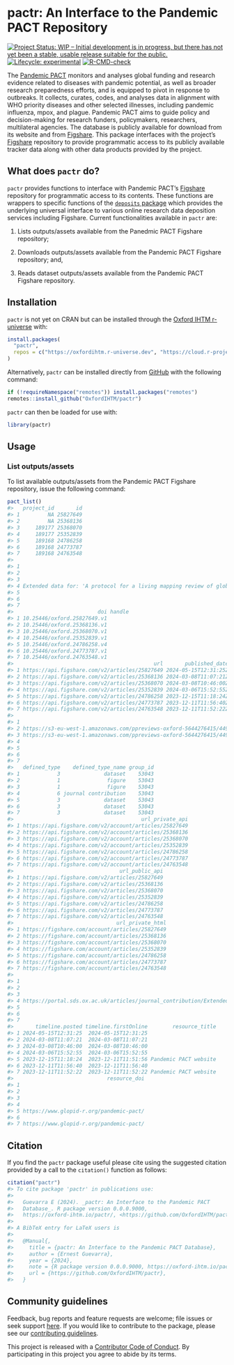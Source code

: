 
<!-- README.md is generated from README.Rmd. Please edit that file -->

# pactr: An Interface to the Pandemic PACT Repository

<!-- badges: start -->

[![Project Status: WIP – Initial development is in progress, but there
has not yet been a stable, usable release suitable for the
public.](https://www.repostatus.org/badges/latest/wip.svg)](https://www.repostatus.org/#wip)
[![Lifecycle:
experimental](https://img.shields.io/badge/lifecycle-experimental-orange.svg)](https://lifecycle.r-lib.org/articles/stages.html#experimental)
[![R-CMD-check](https://github.com/OxfordIHTM/pactr/actions/workflows/R-CMD-check.yaml/badge.svg)](https://github.com/OxfordIHTM/pactr/actions/workflows/R-CMD-check.yaml)
<!-- badges: end -->

The [Pandemic PACT](https://www.pandemicpact.org/) monitors and analyses
global funding and research evidence related to diseases with pandemic
potential, as well as broader research preparedness efforts, and is
equipped to pivot in response to outbreaks. It collects, curates, codes,
and analyses data in alignment with WHO priority diseases and other
selected illnesses, including pandemic influenza, mpox, and plague.
Pandemic PACT aims to guide policy and decision-making for research
funders, policymakers, researchers, multilateral agencies. The database
is publicly available for download from its website and from
[Figshare](https://portal.sds.ox.ac.uk/pandemicpact). This package
interfaces with the project’s
[Figshare](https://portal.sds.ox.ac.uk/pandemicpact) repository to
provide programmatic access to its publicly available tracker data along
with other data products provided by the project.

## What does `pactr` do?

`pactr` provides functions to interface with Pandemic PACT’s
[Figshare](https://portal.sds.ox.ac.uk/pandemicpact) repository for
programmatic access to its contents. These functions are wrappers to
specific functions of the [`deposits`
package](https://docs.ropensci.org/deposits/index.html) which provides
the underlying universal interface to various online research data
deposition services including Figshare. Current functionalities
available in `pactr` are:

1.  Lists outputs/assets available from the Panedmic PACT Figshare
    repository;

2.  Downloads outputs/assets available from the Pandemic PACT Figshare
    repository; and,

3.  Reads dataset outputs/assets available from the Pandemic PACT
    Figshare repository.

## Installation

`pactr` is not yet on CRAN but can be installed through the [Oxford IHTM
r-universe](https://oxfordihtm.r-universe.dev) with:

``` r
install.packages(
  "pactr",
  repos = c("https://oxfordihtm.r-universe.dev", "https://cloud.r-project.org")
)
```

Alternatively, `pactr` can be installed directly from
[GitHub](https://github.com/OxfordIHTM/pactr) with the following
command:

``` r
if (!requireNamespace("remotes")) install.packages("remotes")
remotes::install_github("OxfordIHTM/pactr")
```

`pactr` can then be loaded for use with:

``` r
library(pactr)
```

## Usage

### List outputs/assets

To list available outputs/assets from the Pandemic PACT Figshare
repository, issue the following command:

``` r
pact_list()
#>   project_id       id
#> 1         NA 25827649
#> 2         NA 25368136
#> 3     189177 25368070
#> 4     189177 25352839
#> 5     189168 24786258
#> 6     189168 24773787
#> 7     189168 24763548
#>                                                                                                                                                      title
#> 1                                                                                                                                      Scoping Review Data
#> 2                                                                                                                                                     test
#> 3                                                                                                                                   Pandemic PACT DataFlow
#> 4 Extended data for: 'A protocol for a living mapping review of global research funding for infectious diseases with a pandemic potential – PANDEMIC PACT'
#> 5                                                                                                                        Pandemic PACT Grant Tracker (raw)
#> 6                                                                                                                            Pandemic PACT data dictionary
#> 7                                                                                                                   Pandemic PACT Grant Tracker (labelled)
#>                           doi handle
#> 1 10.25446/oxford.25827649.v1       
#> 2 10.25446/oxford.25368136.v1       
#> 3 10.25446/oxford.25368070.v1       
#> 4 10.25446/oxford.25352839.v1       
#> 5 10.25446/oxford.24786258.v4       
#> 6 10.25446/oxford.24773787.v1       
#> 7 10.25446/oxford.24763548.v1       
#>                                             url       published_date
#> 1 https://api.figshare.com/v2/articles/25827649 2024-05-15T12:31:25Z
#> 2 https://api.figshare.com/v2/articles/25368136 2024-03-08T11:07:21Z
#> 3 https://api.figshare.com/v2/articles/25368070 2024-03-08T10:46:00Z
#> 4 https://api.figshare.com/v2/articles/25352839 2024-03-06T15:52:55Z
#> 5 https://api.figshare.com/v2/articles/24786258 2023-12-15T11:18:24Z
#> 6 https://api.figshare.com/v2/articles/24773787 2023-12-11T11:56:40Z
#> 7 https://api.figshare.com/v2/articles/24763548 2023-12-11T11:52:22Z
#>                                                                               thumb
#> 1                                                                                  
#> 2 https://s3-eu-west-1.amazonaws.com/ppreviews-oxford-5644276415/44933728/thumb.png
#> 3 https://s3-eu-west-1.amazonaws.com/ppreviews-oxford-5644276415/44933584/thumb.png
#> 4                                                                                  
#> 5                                                                                  
#> 6                                                                                  
#> 7                                                                                  
#>   defined_type    defined_type_name group_id
#> 1            3              dataset    53043
#> 2            1               figure    53043
#> 3            1               figure    53043
#> 4            6 journal contribution    53043
#> 5            3              dataset    53043
#> 6            3              dataset    53043
#> 7            3              dataset    53043
#>                                         url_private_api
#> 1 https://api.figshare.com/v2/account/articles/25827649
#> 2 https://api.figshare.com/v2/account/articles/25368136
#> 3 https://api.figshare.com/v2/account/articles/25368070
#> 4 https://api.figshare.com/v2/account/articles/25352839
#> 5 https://api.figshare.com/v2/account/articles/24786258
#> 6 https://api.figshare.com/v2/account/articles/24773787
#> 7 https://api.figshare.com/v2/account/articles/24763548
#>                                  url_public_api
#> 1 https://api.figshare.com/v2/articles/25827649
#> 2 https://api.figshare.com/v2/articles/25368136
#> 3 https://api.figshare.com/v2/articles/25368070
#> 4 https://api.figshare.com/v2/articles/25352839
#> 5 https://api.figshare.com/v2/articles/24786258
#> 6 https://api.figshare.com/v2/articles/24773787
#> 7 https://api.figshare.com/v2/articles/24763548
#>                                 url_private_html
#> 1 https://figshare.com/account/articles/25827649
#> 2 https://figshare.com/account/articles/25368136
#> 3 https://figshare.com/account/articles/25368070
#> 4 https://figshare.com/account/articles/25352839
#> 5 https://figshare.com/account/articles/24786258
#> 6 https://figshare.com/account/articles/24773787
#> 7 https://figshare.com/account/articles/24763548
#>                                                                                                                                                                                                           url_public_html
#> 1                                                                                                                                               https://portal.sds.ox.ac.uk/articles/dataset/Scoping_Review_Data/25827649
#> 2                                                                                                                                                               https://portal.sds.ox.ac.uk/articles/figure/test/25368136
#> 3                                                                                                                                             https://portal.sds.ox.ac.uk/articles/figure/Pandemic_PACT_DataFlow/25368070
#> 4 https://portal.sds.ox.ac.uk/articles/journal_contribution/Extended_data_for_A_protocol_for_a_living_mapping_review_of_global_research_funding_for_infectious_diseases_with_a_pandemic_potential_PANDEMIC_PACT_/25352839
#> 5                                                                                                                                  https://portal.sds.ox.ac.uk/articles/dataset/Pandemic_PACT_Grant_Tracker_raw_/24786258
#> 6                                                                                                                                     https://portal.sds.ox.ac.uk/articles/dataset/Pandemic_PACT_data_dictionary/24773787
#> 7                                                                                                                             https://portal.sds.ox.ac.uk/articles/dataset/Pandemic_PACT_Grant_Tracker_labelled_/24763548
#>       timeline.posted timeline.firstOnline        resource_title
#> 1 2024-05-15T12:31:25  2024-05-15T12:31:25                      
#> 2 2024-03-08T11:07:21  2024-03-08T11:07:21                      
#> 3 2024-03-08T10:46:00  2024-03-08T10:46:00                      
#> 4 2024-03-06T15:52:55  2024-03-06T15:52:55                      
#> 5 2023-12-15T11:18:24  2023-12-11T11:51:56 Pandemic PACT website
#> 6 2023-12-11T11:56:40  2023-12-11T11:56:40                      
#> 7 2023-12-11T11:52:22  2023-12-11T11:52:22 Pandemic PACT website
#>                              resource_doi
#> 1                                        
#> 2                                        
#> 3                                        
#> 4                                        
#> 5 https://www.glopid-r.org/pandemic-pact/
#> 6                                        
#> 7 https://www.glopid-r.org/pandemic-pact/
```

## Citation

If you find the `pactr` package useful please cite using the suggested
citation provided by a call to the `citation()` function as follows:

``` r
citation("pactr")
#> To cite package 'pactr' in publications use:
#> 
#>   Guevarra E (2024). _pactr: An Interface to the Pandemic PACT
#>   Database_. R package version 0.0.0.9000,
#>   https://oxford-ihtm.io/pactr/, <https://github.com/OxfordIHTM/pactr>.
#> 
#> A BibTeX entry for LaTeX users is
#> 
#>   @Manual{,
#>     title = {pactr: An Interface to the Pandemic PACT Database},
#>     author = {Ernest Guevarra},
#>     year = {2024},
#>     note = {R package version 0.0.0.9000, https://oxford-ihtm.io/pactr/},
#>     url = {https://github.com/OxfordIHTM/pactr},
#>   }
```

## Community guidelines

Feedback, bug reports and feature requests are welcome; file issues or
seek support [here](https://github.com/OxfordIHTM/pactr/issues). If you
would like to contribute to the package, please see our [contributing
guidelines](https://oxford-ihtm.io/pactr/CONTRIBUTING.html).

This project is released with a [Contributor Code of
Conduct](https://OxfordIHTM/pactr/CODE_OF_CONDUCT.html). By
participating in this project you agree to abide by its terms.
